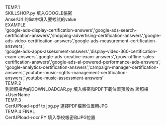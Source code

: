 TEMP.1  
SKILLSHOP.py 填入GOOGLE帳密  
AnserUrl 的list中填入要考試的value  
EXAMPLE  
'google-ads-display-certification-answers','google-ads-search-certification-answers','shopping-advertising-certification-answers','google-ads-video-certification-answers','google-ads-measurement-certification-answers',  
'google-ads-apps-assessment-answers','display-video-360-certification-exam-answers','google-ads-creative-exam-answers','grow-offline-sales-certification-answers','google-ads-ai-powered-performance-ads-answers',  
'google-analytics-certification-answers','campaign-manager-certification-answers','youtube-music-rights-management-certification-answers','youtube-music-assessment-answers'  
TEMP.2  
到證照檔內的DOWNLOADCAR.py 填入帳密和PDF下載位置預設為 證照檔+UserName  
TEMP.3  
CertUPload->pdf to jpg.py 選擇PDF檔案位置轉JPG  
TEMP.4 FINAL  
CertUPload->ocr.PY 填入學校帳密和JPG位置  


